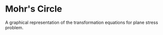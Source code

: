 # Mohr's Circle

 A graphical representation of the transformation equations for plane stress problem.
